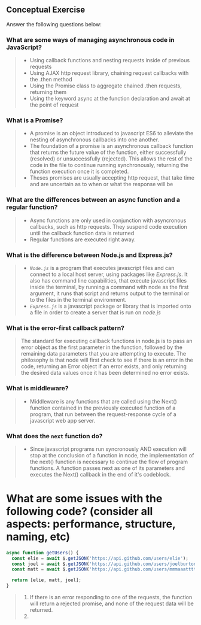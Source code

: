 ## Conceptual Exercise

Answer the following questions below:

### What are some ways of managing asynchronous code in JavaScript?
> -  Using callback functions and nesting requests inside of previous requests
> - Using AJAX http request library, chaining request callbacks with the .then method
> - Using the Promise class to aggregate chained .then requests, returning them 
> - Using the keyword async at the function declaration and await at the point of request

### What is a Promise?
> - A promise is an object introduced to javascript ES6 to alleviate the nesting of asynchronous callbacks  into one another.  
> - The foundation of a promise is an asynchronous callback function that returns the future value of the  function, either successfully (resolved) or unsuccessfully (rejected). This allows the rest of the code in the file to continue running synchronously, returning the function execution once it is completed. 
> - Theses promises are usually accepting http request, that take time and are uncertain as to when or what the response will be

### What are the differences between an async function and a regular function?
> - Async functions are only used in conjunction with asyncronous callbacks, such as http requests. They  suspend code execution until the callback function data is returned
> - Regular functions are executed right away. 

### What is the difference between Node.js and Express.js?
> - *`Node.js`* is a program that executes javascript files and can connect to a local host server, using packages like *Express.js*. It also has command line capabilities, that execute javascript files inside the terminal, by running a command with node as the first argument, it runs that script and returns output to the terminal or to the files in the terminal environment.
> - *`Express.js`* is a javascript package or library that is imported onto a file in order to create a server that is run on *node.js*

### What is the error-first callback pattern?
> The standard for executing callback functions in node.js is to pass an error object as the first parameter in the function, followed by the remaining data parameters that you are attempting to execute. The philosophy is that node will first check to see if there is an error in the code, returning an Error object if an error exists, and only returning the desired data values once it has been determined no error exists.

### What is middleware?
> - Middleware is any functions that are called using the Next() function contained in the previously executed function of a program, that run between the request-response cycle of a javascript web app server. 

### What does the `next` function do?
> - Since javascript programs run syncronously AND execution will stop at the conclusion of a function in node, the implementation of the next() function is necessary to continue the flow of program functions. A function passes next as one of its parameters and executes the Next() callback in the end of it's codeblock.

# What are some issues with the following code? (consider all aspects: performance, structure, naming, etc)

```js
async function getUsers() {
  const elie = await $.getJSON('https://api.github.com/users/elie');
  const joel = await $.getJSON('https://api.github.com/users/joelburton');
  const matt = await $.getJSON('https://api.github.com/users/mmmaaatttttt');

  return [elie, matt, joel];
}
```
> 1) If there is an error responding to one of the requests, the function will return a rejected promise, and none of the request data will be returned. 
> 2)  
